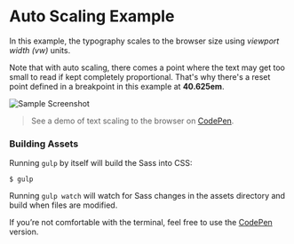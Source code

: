 ﻿# Auto Scaling Example

In this example, the typography scales to the browser size using *viewport width (vw)* units.

Note that with auto scaling, there comes a point where the text may get too small to read if kept completely proportional. That's why there's a reset point defined in a breakpoint in this example at **40.625em**.

![Sample Screenshot](https://cloud.githubusercontent.com/assets/5659221/9726692/230f0aca-55bc-11e5-8c47-211271a52066.gif)

> See a demo of text scaling to the browser on [CodePen](http://codepen.io/enesser/pen/LpPpJy).

### Building Assets

Running ``gulp`` by itself will build the Sass into CSS:

```shell
$ gulp
```

Running ``gulp watch`` will watch for Sass changes in the assets directory and build when files are modified.

If you’re not comfortable with the terminal, feel free to use the [CodePen](http://codepen.io/enesser/pen/LpPpJy) version.